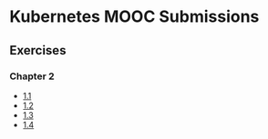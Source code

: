 # Kubernetes MOOC Submissions

## Exercises

### Chapter 2

- [1.1](https://github.com/samuel-eric/kubernetes-mooc-submission/tree/1.1/log_output)
- [1.2](https://github.com/samuel-eric/kubernetes-mooc-submission/tree/1.2/todo_app)
- [1.3](https://github.com/samuel-eric/kubernetes-mooc-submission/tree/1.3/log_output)
- [1.4](https://github.com/samuel-eric/kubernetes-mooc-submission/tree/1.4/todo_app)
